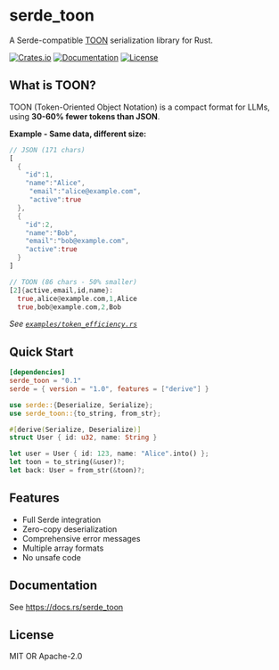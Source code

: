 # serde_toon

A Serde-compatible [TOON](https://github.com/johannschopplich/toon) serialization library for Rust.

[![Crates.io](https://img.shields.io/crates/v/serde_toon.svg)](https://crates.io/crates/serde_toon) [![Documentation](https://docs.rs/serde_toon/badge.svg)](https://docs.rs/serde_toon) [![License](https://img.shields.io/crates/l/serde_toon.svg)](LICENSE-MIT)

## What is TOON?

TOON (Token-Oriented Object Notation) is a compact format for LLMs, using **30-60% fewer tokens than JSON**.

**Example - Same data, different size:**
```rust
// JSON (171 chars)
[
  {
    "id":1,
    "name":"Alice",
     "email":"alice@example.com",
     "active":true
  },
  {
    "id":2,
    "name":"Bob",
    "email":"bob@example.com",
    "active":true
  }
]

// TOON (86 chars - 50% smaller)
[2]{active,email,id,name}:
  true,alice@example.com,1,Alice
  true,bob@example.com,2,Bob
```

*See [`examples/token_efficiency.rs`](examples/token_efficiency.rs)*

## Quick Start

```toml
[dependencies]
serde_toon = "0.1"
serde = { version = "1.0", features = ["derive"] }
```

```rust
use serde::{Deserialize, Serialize};
use serde_toon::{to_string, from_str};

#[derive(Serialize, Deserialize)]
struct User { id: u32, name: String }

let user = User { id: 123, name: "Alice".into() };
let toon = to_string(&user)?;
let back: User = from_str(&toon)?;
```

## Features

- Full Serde integration
- Zero-copy deserialization
- Comprehensive error messages
- Multiple array formats
- No unsafe code

## Documentation

See https://docs.rs/serde_toon

## License

MIT OR Apache-2.0
